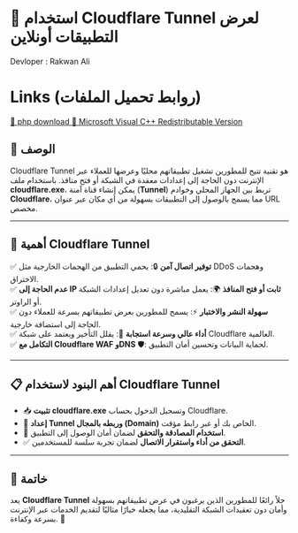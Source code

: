 # 🚀 استخدام Cloudflare Tunnel لعرض التطبيقات أونلاين
Devloper : Rakwan Ali
# Links (روابط تحميل الملفات)
[🔗 php download ](https://windows.php.net/download#php-8.2-nts-vs16-x64)
[🔗 Microsoft Visual C++ Redistributable Version ](https://learn.microsoft.com/en-us/cpp/windows/latest-supported-vc-redist?view=msvc-170)
## 📌 الوصف
Cloudflare Tunnel هو تقنية تتيح للمطورين تشغيل تطبيقاتهم محليًا وعرضها للعملاء عبر الإنترنت دون الحاجة إلى إعدادات معقدة في الشبكة أو فتح منافذ. باستخدام ملف **cloudflare.exe**، يمكن إنشاء قناة آمنة (**Tunnel**) تربط بين الجهاز المحلي وخوادم **Cloudflare**، مما يسمح بالوصول إلى التطبيقات بسهولة من أي مكان عبر عنوان URL مخصص.

---

## 🌟 أهمية Cloudflare Tunnel
✅ **توفير اتصال آمن** 🔒: يحمي التطبيق من الهجمات الخارجية مثل DDoS وهجمات الاختراق.  
✅ **عدم الحاجة إلى IP ثابت أو فتح المنافذ** 🌍: يعمل مباشرة دون تعديل إعدادات الشبكة أو الراوتر.  
✅ **سهولة النشر والاختبار** ⚡: يسمح للمطورين بعرض تطبيقاتهم بسرعة للعملاء دون الحاجة إلى استضافة خارجية.  
✅ **أداء عالي وسرعة استجابة** 🚀: يقلل التأخير ويعتمد على شبكة Cloudflare العالمية.  
✅ **التكامل مع Cloudflare WAF وDNS** 🛡️: لحماية البيانات وتحسين أمان التطبيق.  

---

## 📋 أهم البنود لاستخدام Cloudflare Tunnel
- 📥 **تثبيت cloudflare.exe** وتسجيل الدخول بحساب Cloudflare.  
- 🔗 **إعداد Tunnel وربطه بالمجال (Domain)** الخاص بك أو عبر رابط مؤقت.  
- 🔐 **استخدام المصادقة والتحقق** لضمان أمان الوصول إلى التطبيق.  
- ✅ **التحقق من أداء واستقرار الاتصال** لضمان تجربة سلسة للمستخدمين.  

---

## 🎯 خاتمة
يعد **Cloudflare Tunnel** حلاً رائعًا للمطورين الذين يرغبون في عرض تطبيقاتهم بسهولة وأمان دون تعقيدات الشبكة التقليدية، مما يجعله خيارًا مثاليًا لتقديم الخدمات عبر الإنترنت بسرعة وكفاءة. 🚀

